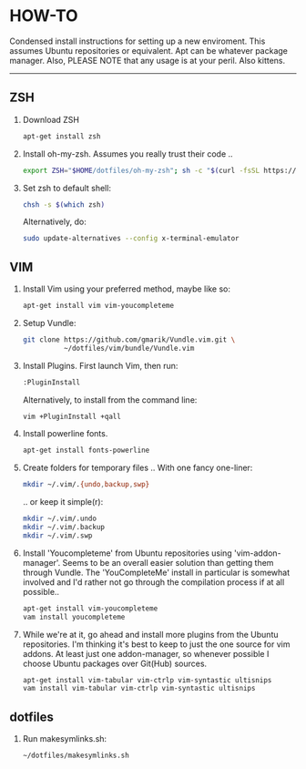 HOW-TO
======

Condensed install instructions for setting up a new enviroment.
This assumes Ubuntu repositories or equivalent. Apt can be whatever package
manager. Also, PLEASE NOTE that any usage is at your peril. Also kittens.

--------------------------------------------------------------------------------


ZSH
---

1. Download ZSH

    ```bash
    apt-get install zsh
    ```
    
2. Install oh-my-zsh. Assumes you really trust their code ..

    ```bash
    export ZSH="$HOME/dotfiles/oh-my-zsh"; sh -c "$(curl -fsSL https://raw.githubusercontent.com/robbyrussell/oh-my-zsh/master/tools/install.sh)"
    ```

3. Set zsh to default shell:

    ```bash
    chsh -s $(which zsh)
    ```

   Alternatively, do:

    ```bash
    sudo update-alternatives --config x-terminal-emulator
    ```


VIM
---

1. Install Vim using your preferred method, maybe like so:

    ```bash
    apt-get install vim vim-youcompleteme
    ```

2. Setup Vundle:

    ```bash
    git clone https://github.com/gmarik/Vundle.vim.git \
              ~/dotfiles/vim/bundle/Vundle.vim
    ```

3. Install Plugins. First launch Vim, then run:

    ```bash
    :PluginInstall
    ```

   Alternatively, to install from the command line:

    ```bash
    vim +PluginInstall +qall
    ```

4. Install powerline fonts.

    ```bash
    apt-get install fonts-powerline 
    ```

5. Create folders for temporary files
   .. With one fancy one-liner:

    ```bash
    mkdir ~/.vim/.{undo,backup,swp}
    ```

   .. or keep it simple(r):

    ```bash
    mkdir ~/.vim/.undo
    mkdir ~/.vim/.backup
    mkdir ~/.vim/.swp
    ```

6. Install 'Youcompleteme' from Ubuntu repositories using 'vim-addon-manager'.
   Seems to be an overall easier solution than getting them through Vundle.
   The 'YouCompleteMe' install in particular is somewhat involved and I'd
   rather not go through the compilation process if at all possible..

    ```bash
    apt-get install vim-youcompleteme
    vam install youcompleteme 
    ```

7. While we're at it, go ahead and install more plugins from the Ubuntu
   repositories. I'm thinking it's best to keep to just the one source for
   vim addons. At least just one addon-manager, so whenever possible I choose
   Ubuntu packages over Git(Hub) sources.

    ```bash
    apt-get install vim-tabular vim-ctrlp vim-syntastic ultisnips
    vam install vim-tabular vim-ctrlp vim-syntastic ultisnips
    ```



dotfiles
--------

1. Run makesymlinks.sh:

    ```bash
    ~/dotfiles/makesymlinks.sh
    ```
